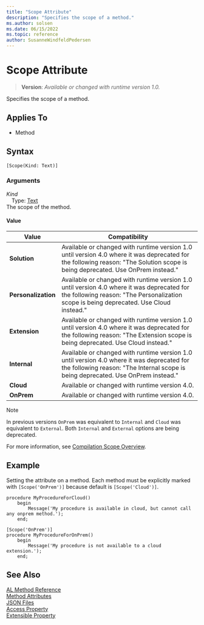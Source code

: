 ```yaml
---
title: "Scope Attribute"
description: "Specifies the scope of a method."
ms.author: solsen
ms.date: 06/15/2022
ms.topic: reference
author: SusanneWindfeldPedersen
---
```

[//]: # (START>DO_NOT_EDIT)
[//]: # (IMPORTANT:Do not edit any of the content between here and the END>DO_NOT_EDIT.)
[//]: # (Any modifications should be made in the .xml files in the ModernDev repo.)

# Scope Attribute
> **Version**: _Available or changed with runtime version 1.0._

Specifies the scope of a method.


## Applies To

- Method


## Syntax

```AL
[Scope(Kind: Text)]
```

### Arguments
*Kind*  
&emsp;Type: [Text](../methods-auto/text/text-data-type.md)  
The scope of the method.  
#### Value

|Value|Compatibility|
|-----------|---------------------------------------|
|**Solution**|Available or changed with runtime version 1.0 until version 4.0 where it was deprecated for the following reason: "The Solution scope is being deprecated. Use OnPrem instead."|
|**Personalization**|Available or changed with runtime version 1.0 until version 4.0 where it was deprecated for the following reason: "The Personalization scope is being deprecated. Use Cloud instead."|
|**Extension**|Available or changed with runtime version 1.0 until version 4.0 where it was deprecated for the following reason: "The Extension scope is being deprecated. Use Cloud instead."|
|**Internal**|Available or changed with runtime version 1.0 until version 4.0 where it was deprecated for the following reason: "The Internal scope is being deprecated. Use OnPrem instead."|
|**Cloud**|Available or changed with runtime version 4.0.|
|**OnPrem**|Available or changed with runtime version 4.0.|

[//]: # (IMPORTANT: END>DO_NOT_EDIT)

> [!NOTE]  
> In previous versions `OnPrem` was equivalent to `Internal` and `Cloud` was equivalent to `External`. Both `Internal` and `External` options are being deprecated.

For more information, see [Compilation Scope Overview](../devenv-compilation-scope-overview.md).

## Example

Setting the attribute on a method. Each method must be explicitly marked with `[Scope('OnPrem')]` because default is `[Scope('Cloud')]`.

```AL
procedure MyProcedureForCloud()
    begin
        Message('My procedure is available in cloud, but cannot call any onprem method.');
    end;

[Scope('OnPrem')]
procedure MyProcedureForOnPrem()
    begin
        Message('My procedure is not available to a cloud extension.');
    end;

```
  
## See Also

[AL Method Reference](../methods-auto/library.md)  
[Method Attributes](devenv-method-attributes.md)  
[JSON Files](../devenv-json-files.md)  
[Access Property](../properties/devenv-access-property.md)  
[Extensible Property](../properties/devenv-extensible-property.md)
